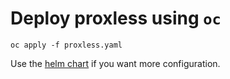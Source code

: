 # Deploy proxless using `oc`

```shell script
oc apply -f proxless.yaml
```

Use the [helm chart](../helm/README.md) if you want more configuration.